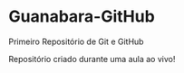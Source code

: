 # Guanabara-GitHub
 Primeiro Repositório de Git e GitHub

 Repositório criado durante uma aula ao vivo!
